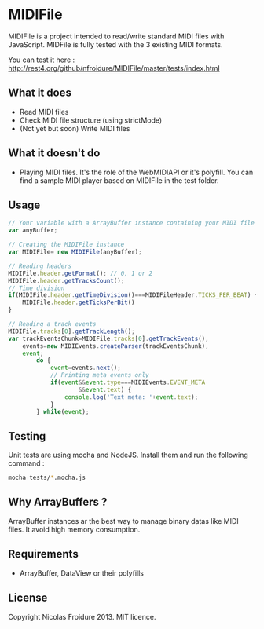 MIDIFile
============

MIDIFile is a project intended to read/write standard MIDI files with JavaScript. MIDFile is fully tested with the 3 existing MIDI formats.

You can test it here : http://rest4.org/github/nfroidure/MIDIFile/master/tests/index.html

What it does
-------------
* Read MIDI files
* Check MIDI file structure (using strictMode)
*	(Not yet but soon) Write MIDI files

What it doesn't do
-------------
*	Playing MIDI files. It's the role of the WebMIDIAPI or it's polyfill. You can find a sample MIDI player based on MIDIFile in the test folder.

Usage
-------------
```js
// Your variable with a ArrayBuffer instance containing your MIDI file
var anyBuffer;

// Creating the MIDIFile instance
var MIDIFile= new MIDIFile(anyBuffer);

// Reading headers
MIDIFile.header.getFormat(); // 0, 1 or 2
MIDIFile.header.getTracksCount();
// Time division
if(MIDIFile.header.getTimeDivision()===MIDIFileHeader.TICKS_PER_BEAT) {
	MIDIFile.header.getTicksPerBit()
}

// Reading a track events
MIDIFile.tracks[0].getTrackLength();
var trackEventsChunk=MIDIFile.tracks[0].getTrackEvents(),
	events=new MIDIEvents.createParser(trackEventsChunk),
	event;
		do {
			event=events.next();
			// Printing meta events only
			if(event&&event.type===MIDIEvents.EVENT_META
					&&event.text) {
				console.log('Text meta: '+event.text);
			}
		} while(event);
```

Testing
-------------
Unit tests are using mocha and NodeJS. Install them and run the following command :

```bash
mocha tests/*.mocha.js
```

Why ArrayBuffers ?
-------------
ArrayBuffer instances ar the best way to manage binary datas like MIDI files. It avoid high memory consumption.

Requirements
-------------
* ArrayBuffer, DataView or their polyfills

License
-------
Copyright Nicolas Froidure 2013. MIT licence.
